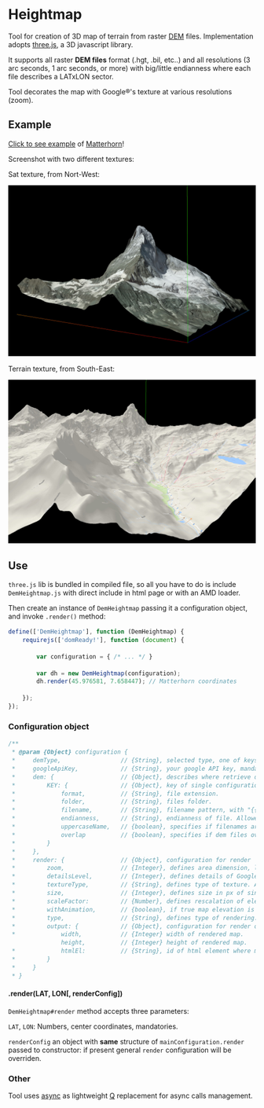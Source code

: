 # Heightmap

Tool for creation of 3D map of terrain from raster [DEM](https://en.wikipedia.org/wiki/Digital_elevation_model) files. Implementation adopts [three.js](https://threejs.org/), a 3D javascript library.

It supports all raster **DEM files** format (.hgt, .bil, etc..) and all resolutions (3 arc seconds, 1 arc seconds, or more) with big/little endianness where each file describes a LATxLON sector.

Tool decorates the map with Google®'s texture at various resolutions (zoom).

## Example

[Click to see example](https://disaverio.github.io/DEM_heightmap/) of [Matterhorn](https://en.wikipedia.org/wiki/Matterhorn)!

Screenshot with two different textures:

Sat texture, from Nort-West:

![Sat](img/matterhorn_sat.jpg)

Terrain texture, from South-East:

![Terrain](img/matterhorn_terrain.jpg)

## Use

`three.js` lib is bundled in compiled file, so all you have to do is include `DemHeightmap.js` with direct include in html page or with an AMD loader.

Then create an instance of `DemHeightmap` passing it a configuration object, and invoke `.render()` method:

```js
define(['DemHeightmap'], function (DemHeightmap) {
    requirejs(['domReady!'], function (document) {
        
        var configuration = { /* ... */ }
        
        var dh = new DemHeightmap(configuration);
        dh.render(45.976581, 7.658447); // Matterhorn coordinates
        
    });
});
```

### Configuration object

```js
/**
 * @param {Object} configuration {
 *     demType,                 // {String}, selected type, one of keys of this.dem object.                                                     // Default: 'hgt'
 *     googleApiKey,            // {String}, your google API key, mandatory if this.render.type == "texture".
 *     dem: {                   // {Object}, describes where retrieve dem files, where each key is a demType. Mandatory.
 *         KEY: {               // {Object}, key of single configuration, referred by this.demType
 *             format,          // {String}, file extension.
 *             folder,          // {String}, files folder.
 *             filename,        // {String}, filename pattern, with "{{NS}}", "{{LAT}}", "{{WE}}", "{{LON}}" as vars: see example.
 *             endianness,      // {String}, endianness of file. Allowed values: "little", "big".
 *             uppercaseName,   // {boolean}, specifies if filenames are in uppercase.
 *             overlap          // {boolean}, specifies if dem files overlap on last row/column (usually they do).
 *         }
 *     },
 *     render: {                // {Object}, configuration for render
 *         zoom,                // {Integer}, defines area dimension, like in Google® map. Allowed values: `11` to `20`.                        // Default: 12
 *         detailsLevel,        // {Integer}, defines details of Google® textures. Allowed values: `0` to `4`.                                  // Default: 0
 *         textureType,         // {String}, defines type of texture. Allowed values: 'terrain', 'satellite', 'roadmap', 'hybrid' from Google®. // Default: 'satellite'
 *         size,                // {Integer}, defines size in px of single texture, from Google®. Max allowed value 640.                        // Default: 512
 *         scaleFactor:         // {Number}, defines rescalation of elevations.                                                                 // Default: 1
 *         withAnimation,       // {boolean}, if true map elevation is animated.                                                                // Default: true
 *         type,                // {String}, defines type of rendering: Allowed values: 'texture', 'grid', 'points'.                            // Default: 'texture'
 *         output: {            // {Object}, configuration for render output
 *             width,           // {Integer} width of rendered map.                                                                             // Default: document.width - 20
               height,          // {Integer} height of rendered map.                                                                            // Default: document.height - 20
 *             htmlEl:          // {String}, id of html element where map will be rendered.                                                     // Default: 'map-container'
 *         }
 *     }
 * }
```

#### .render(LAT, LON[, renderConfig])

`DemHeightmap#render` method accepts three parameters:

`LAT`, `LON`: Numbers, center coordinates, mandatories.

`renderConfig` an object with **same** structure of `mainConfiguration.render` passed to constructor: if present general `render` configuration will be overriden.

### Other

Tool uses [async](https://github.com/disaverio/async) as lightweight [Q](https://github.com/kriskowal/q) replacement for async calls management.